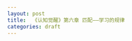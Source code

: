 ```yaml
---
layout: post
title:  《认知觉醒》第六章 匹配——学习的规律
categories: draft
---
```

<!--stackedit_data:
eyJoaXN0b3J5IjpbNjQxNjk2NTQwXX0=
-->